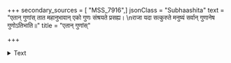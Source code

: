 +++
secondary_sources = [ "MSS_7916",]
jsonClass = "Subhaashita"
text = "एतान् गुणांस् तात महानुभावान् एको गुणः संश्रयते प्रसह्य।  \nराजा यदा सत्कुरुते मनुष्यं सर्वान् गुणानेष गुणोऽतिभाति॥"
title = "एतान् गुणांस्"

+++

<details><summary>Text</summary>

एतान् गुणांस् तात महानुभावान् एको गुणः संश्रयते प्रसह्य।  
राजा यदा सत्कुरुते मनुष्यं सर्वान् गुणानेष गुणोऽतिभाति॥
</details>
